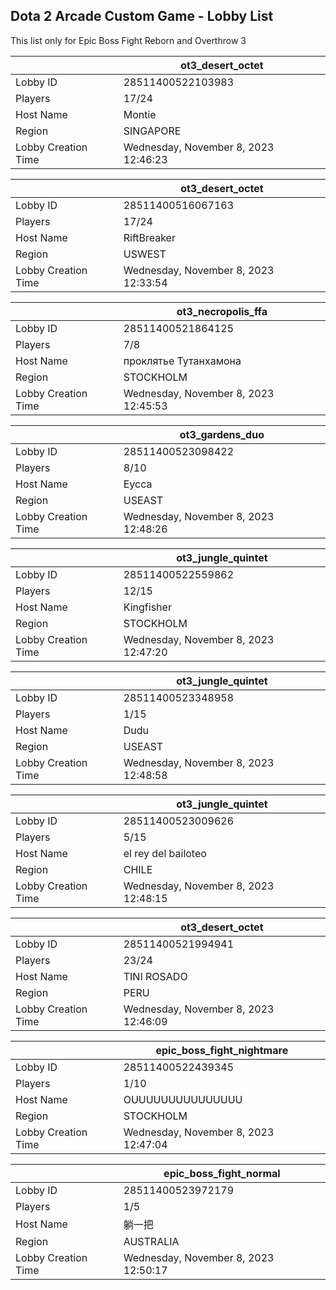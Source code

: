 ## Dota 2 Arcade Custom Game - Lobby List

This list only for Epic Boss Fight Reborn and Overthrow 3

|  | ot3_desert_octet |
| ------ | ------ |
| Lobby ID | 28511400522103983 |
| Players | 17/24 |
| Host Name | Montie |
| Region | SINGAPORE |
| Lobby Creation Time | Wednesday, November 8, 2023 12:46:23 |


|  | ot3_desert_octet |
| ------ | ------ |
| Lobby ID | 28511400516067163 |
| Players | 17/24 |
| Host Name | RiftBreaker |
| Region | USWEST |
| Lobby Creation Time | Wednesday, November 8, 2023 12:33:54 |


|  | ot3_necropolis_ffa |
| ------ | ------ |
| Lobby ID | 28511400521864125 |
| Players | 7/8 |
| Host Name | проклятье Тутанхамона |
| Region | STOCKHOLM |
| Lobby Creation Time | Wednesday, November 8, 2023 12:45:53 |


|  | ot3_gardens_duo |
| ------ | ------ |
| Lobby ID | 28511400523098422 |
| Players | 8/10 |
| Host Name | Eycca |
| Region | USEAST |
| Lobby Creation Time | Wednesday, November 8, 2023 12:48:26 |


|  | ot3_jungle_quintet |
| ------ | ------ |
| Lobby ID | 28511400522559862 |
| Players | 12/15 |
| Host Name | Kingfisher |
| Region | STOCKHOLM |
| Lobby Creation Time | Wednesday, November 8, 2023 12:47:20 |


|  | ot3_jungle_quintet |
| ------ | ------ |
| Lobby ID | 28511400523348958 |
| Players | 1/15 |
| Host Name | Dudu |
| Region | USEAST |
| Lobby Creation Time | Wednesday, November 8, 2023 12:48:58 |


|  | ot3_jungle_quintet |
| ------ | ------ |
| Lobby ID | 28511400523009626 |
| Players | 5/15 |
| Host Name | el rey del bailoteo |
| Region | CHILE |
| Lobby Creation Time | Wednesday, November 8, 2023 12:48:15 |


|  | ot3_desert_octet |
| ------ | ------ |
| Lobby ID | 28511400521994941 |
| Players | 23/24 |
| Host Name | TINI ROSADO |
| Region | PERU |
| Lobby Creation Time | Wednesday, November 8, 2023 12:46:09 |


|  | epic_boss_fight_nightmare |
| ------ | ------ |
| Lobby ID | 28511400522439345 |
| Players | 1/10 |
| Host Name | OUUUUUUUUUUUUUUU |
| Region | STOCKHOLM |
| Lobby Creation Time | Wednesday, November 8, 2023 12:47:04 |


|  | epic_boss_fight_normal |
| ------ | ------ |
| Lobby ID | 28511400523972179 |
| Players | 1/5 |
| Host Name | 躺一把 |
| Region | AUSTRALIA |
| Lobby Creation Time | Wednesday, November 8, 2023 12:50:17 |


